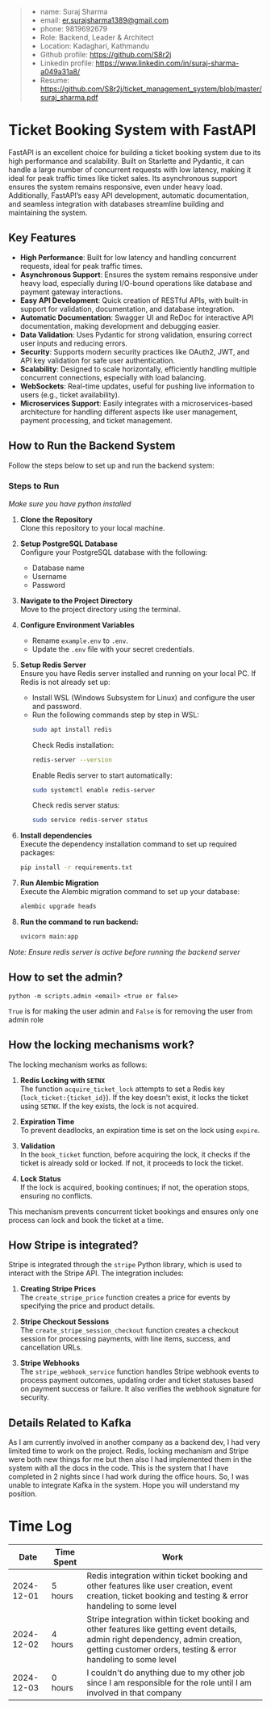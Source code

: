 > - name: Suraj Sharma
> - email: er.surajsharma1389@gmail.com
> - phone: 9819692679
> - Role: Backend, Leader & Architect
> - Location: Kadaghari, Kathmandu
> - Github profile: https://github.com/S8r2j
> - Linkedin profile: https://www.linkedin.com/in/suraj-sharma-a049a31a8/
> - Resume: https://github.com/S8r2j/ticket_management_system/blob/master/suraj_sharma.pdf


# Ticket Booking System with FastAPI

FastAPI is an excellent choice for building a ticket booking system due to its high performance and scalability. Built on Starlette and Pydantic, it can handle a large number of concurrent requests with low latency, making it ideal for peak traffic times like ticket sales. Its asynchronous support ensures the system remains responsive, even under heavy load. Additionally, FastAPI’s easy API development, automatic documentation, and seamless integration with databases streamline building and maintaining the system.

## Key Features

- **High Performance**: Built for low latency and handling concurrent requests, ideal for peak traffic times.
- **Asynchronous Support**: Ensures the system remains responsive under heavy load, especially during I/O-bound operations like database and payment gateway interactions.
- **Easy API Development**: Quick creation of RESTful APIs, with built-in support for validation, documentation, and database integration.
- **Automatic Documentation**: Swagger UI and ReDoc for interactive API documentation, making development and debugging easier.
- **Data Validation**: Uses Pydantic for strong validation, ensuring correct user inputs and reducing errors.
- **Security**: Supports modern security practices like OAuth2, JWT, and API key validation for safe user authentication.
- **Scalability**: Designed to scale horizontally, efficiently handling multiple concurrent connections, especially with load balancing.
- **WebSockets**: Real-time updates, useful for pushing live information to users (e.g., ticket availability).
- **Microservices Support**: Easily integrates with a microservices-based architecture for handling different aspects like user management, payment processing, and ticket management.

## How to Run the Backend System

Follow the steps below to set up and run the backend system:

### Steps to Run
*Make sure you have python installed*
1. **Clone the Repository**  
   Clone this repository to your local machine.

2. **Setup PostgreSQL Database**  
   Configure your PostgreSQL database with the following:
   - Database name
   - Username
   - Password

3. **Navigate to the Project Directory**  
   Move to the project directory using the terminal.

4. **Configure Environment Variables**  
   - Rename `example.env` to `.env`.
   - Update the `.env` file with your secret credentials.

5. **Setup Redis Server**  
   Ensure you have Redis server installed and running on your local PC. If Redis is not already set up:  
   - Install WSL (Windows Subsystem for Linux) and configure the user and password.
   - Run the following commands step by step in WSL:
     ```bash
     sudo apt install redis
     ```
     Check Redis installation:
     ```bash
     redis-server --version
     ```
     Enable Redis server to start automatically:
     ```bash
     sudo systemctl enable redis-server
     ```
     Check redis server status:
     ```bash
     sudo service redis-server status
     ```

6. **Install dependencies**  
   Execute the dependency installation command to set up required packages:
   ```bash
   pip install -r requirements.txt
   ```

6. **Run Alembic Migration**  
   Execute the Alembic migration command to set up your database:
   ```bash
   alembic upgrade heads
   ```

7. **Run the command to run backend:**
    ```bash
    uvicorn main:app
    ```
*Note: Ensure redis server is active before running the backend server*

## How to set the admin?
    python -m scripts.admin <email> <true or false> 
`True` is for making the user admin and `False` is for removing the user from admin role

## How the locking mechanisms work?
The locking mechanism works as follows:

1. **Redis Locking with `SETNX`**  
   The function `acquire_ticket_lock` attempts to set a Redis key (`lock_ticket:{ticket_id}`). If the key doesn't exist, it locks the ticket using `SETNX`. If the key exists, the lock is not acquired.

2. **Expiration Time**  
   To prevent deadlocks, an expiration time is set on the lock using `expire`.

3. **Validation**  
   In the `book_ticket` function, before acquiring the lock, it checks if the ticket is already sold or locked. If not, it proceeds to lock the ticket.

4. **Lock Status**  
   If the lock is acquired, booking continues; if not, the operation stops, ensuring no conflicts.

This mechanism prevents concurrent ticket bookings and ensures only one process can lock and book the ticket at a time.

## How Stripe is integrated?
Stripe is integrated through the `stripe` Python library, which is used to interact with the Stripe API. The integration includes:

1. **Creating Stripe Prices**  
   The `create_stripe_price` function creates a price for events by specifying the price and product details.

2. **Stripe Checkout Sessions**  
   The `create_stripe_session_checkout` function creates a checkout session for processing payments, with line items, success, and cancellation URLs.

3. **Stripe Webhooks**  
   The `stripe_webhook_service` function handles Stripe webhook events to process payment outcomes, updating order and ticket statuses based on payment success or failure. It also verifies the webhook signature for security.

## Details Related to Kafka
As I am currently involved in another company as a backend dev, I had very limited time to work on the project. Redis, locking mechanism and Stripe were both new things for me but then also I had implemented them in the system with all the docs in the code. This is the system that I have completed in 2 nights since I had work during the office hours. So, I was unable to integrate Kafka in the system. Hope you will understand my position.

# Time Log
| Date       | Time Spent | Work                    |
|------------|------------|-------------------------|
| 2024-12-01 | 5 hours    | Redis integration within ticket booking and other features like user creation, event creation, ticket booking and testing & error handeling to some level|
| 2024-12-02 | 4 hours    | Stripe integration within ticket booking and other features like getting event details, admin right dependency, admin creation, getting customer orders, testing & error handeling to some level  |
| 2024-12-03 | 0 hours    | I couldn't do anything due to my other job since I am responsible for the role until I am involved in that company   |
